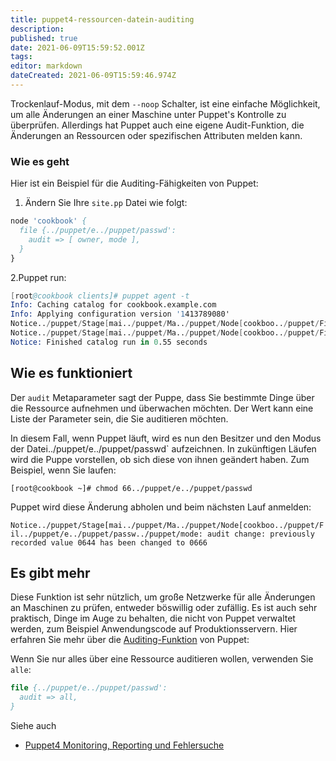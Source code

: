 ```yaml
---
title: puppet4-ressourcen-datein-auditing
description: 
published: true
date: 2021-06-09T15:59:52.001Z
tags: 
editor: markdown
dateCreated: 2021-06-09T15:59:46.974Z
---
```


Trockenlauf-Modus, mit dem `--noop` Schalter, ist eine einfache Möglichkeit, um alle Änderungen an einer Maschine unter Puppet's Kontrolle zu überprüfen. Allerdings hat Puppet auch eine eigene Audit-Funktion, die Änderungen an Ressourcen oder spezifischen Attributen melden kann.

### Wie es geht

Hier ist ein Beispiel für die Auditing-Fähigkeiten von Puppet:

1. Ändern Sie Ihre `site.pp` Datei wie folgt:

```pp
node 'cookbook' {
  file {../puppet/e../puppet/passwd':
    audit => [ owner, mode ],
  }
}
```

2.Puppet run:

```s
[root@cookbook clients]# puppet agent -t
Info: Caching catalog for cookbook.example.com
Info: Applying configuration version '1413789080'
Notice../puppet/Stage[mai../puppet/Ma../puppet/Node[cookboo../puppet/Fil../puppet/e../puppet/passw../puppet/owner: audit change: newly-recorded value 0
Notice../puppet/Stage[mai../puppet/Ma../puppet/Node[cookboo../puppet/Fil../puppet/e../puppet/passw../puppet/mode: audit change: newly-recorded value 644
Notice: Finished catalog run in 0.55 seconds
```

## Wie es funktioniert

Der `audit` Metaparameter sagt der Puppe, dass Sie bestimmte Dinge über die Ressource aufnehmen und überwachen möchten. Der Wert kann eine Liste der Parameter sein, die Sie auditieren möchten.

In diesem Fall, wenn Puppet läuft, wird es nun den Besitzer und den Modus der Datei../puppet/e../puppet/passwd` aufzeichnen. In zukünftigen Läufen wird die Puppe vorstellen, ob sich diese von ihnen geändert haben. Zum Beispiel, wenn Sie laufen:

`[root@cookbook ~]# chmod 66../puppet/e../puppet/passwd`

Puppet wird diese Änderung abholen und beim nächsten Lauf anmelden:

`Notice../puppet/Stage[mai../puppet/Ma../puppet/Node[cookboo../puppet/Fil../puppet/e../puppet/passw../puppet/mode: audit change: previously recorded value 0644 has been changed to 0666`

## Es gibt mehr

Diese Funktion ist sehr nützlich, um große Netzwerke für alle Änderungen an Maschinen zu prüfen, entweder böswillig oder zufällig. Es ist auch sehr praktisch, Dinge im Auge zu behalten, die nicht von Puppet verwaltet werden, zum Beispiel Anwendungscode auf Produktionsservern. Hier erfahren Sie mehr über die [Auditing-Funktion](Htt../puppet//puppetlabs.c../puppet/bl../puppet/all-about-auditing-with-pupp../puppet/) von Puppet:

Wenn Sie nur alles über eine Ressource auditieren wollen, verwenden Sie `alle`:

```pp
file {../puppet/e../puppet/passwd':
  audit => all,
}
```

Siehe auch

* [Puppet4 Monitoring, Reporting und Fehlersuche](../puppet/puppet-monitorin-reporting-fehlersuche)
